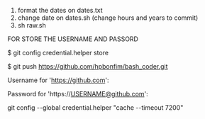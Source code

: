 1. format the dates on dates.txt
2. change date on dates.sh (change hours and years to commit)
3. sh raw.sh

FOR STORE THE USERNAME AND PASSORD

$ git config credential.helper store

$ git push https://github.com/hpbonfim/bash_coder.git

Username for 'https://github.com': <USERNAME>
  
Password for 'https://USERNAME@github.com': <PASSWORD>

git config --global credential.helper "cache --timeout 7200"
